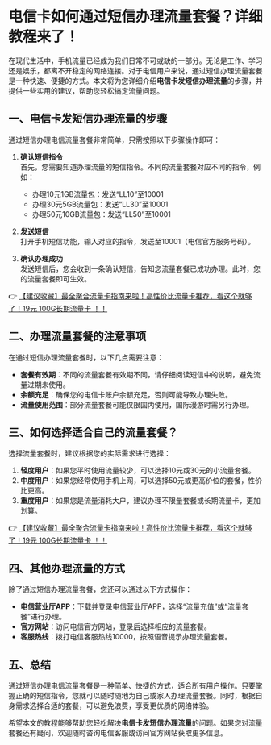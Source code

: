 # 电信卡如何通过短信办理流量套餐？详细教程来了！

在现代生活中，手机流量已经成为我们日常不可或缺的一部分。无论是工作、学习还是娱乐，都离不开稳定的网络连接。对于电信用户来说，通过短信办理流量套餐是一种快速、便捷的方式。本文将为您详细介绍**电信卡发短信办理流量**的步骤，并提供一些实用的建议，帮助您轻松搞定流量问题。

## 一、电信卡发短信办理流量的步骤

通过短信办理电信流量套餐非常简单，只需按照以下步骤操作即可：

1. **确认短信指令**  
   首先，您需要知道办理流量的短信指令。不同的流量套餐对应不同的指令，例如：
   - 办理10元1GB流量包：发送“LL10”至10001
   - 办理30元5GB流量包：发送“LL30”至10001
   - 办理50元10GB流量包：发送“LL50”至10001

2. **发送短信**  
   打开手机短信功能，输入对应的指令，发送至10001（电信官方服务号码）。

3. **确认办理成功**  
   发送短信后，您会收到一条确认短信，告知您流量套餐已成功办理。此时，您的流量套餐即可生效。

👉 [【建议收藏】最全聚合流量卡指南来啦！高性价比流量卡推荐，看这个就够了！19元 100G长期流量卡 ！！](https://bit.ly/Liuliangka)

## 二、办理流量套餐的注意事项

在通过短信办理流量套餐时，以下几点需要注意：

- **套餐有效期**：不同的流量套餐有效期不同，请仔细阅读短信中的说明，避免流量过期未使用。
- **余额充足**：确保您的电信卡账户余额充足，否则可能导致办理失败。
- **流量使用范围**：部分流量套餐可能仅限国内使用，国际漫游时需另行办理。

## 三、如何选择适合自己的流量套餐？

选择流量套餐时，建议根据您的实际需求进行选择：

1. **轻度用户**：如果您平时使用流量较少，可以选择10元或30元的小流量套餐。
2. **中度用户**：如果您经常使用手机上网，可以选择50元或更高价位的套餐，性价比更高。
3. **重度用户**：如果您是流量消耗大户，建议办理不限量套餐或长期流量卡，更加划算。

👉 [【建议收藏】最全聚合流量卡指南来啦！高性价比流量卡推荐，看这个就够了！19元 100G长期流量卡 ！！](https://bit.ly/Liuliangka)

## 四、其他办理流量的方式

除了通过短信办理流量套餐，您还可以通过以下方式操作：

- **电信营业厅APP**：下载并登录电信营业厅APP，选择“流量充值”或“流量套餐”进行办理。
- **官方网站**：访问电信官方网站，登录后选择相应的流量套餐。
- **客服热线**：拨打电信客服热线10000，按照语音提示办理流量套餐。

## 五、总结

通过短信办理电信流量套餐是一种简单、快捷的方式，适合所有用户操作。只要掌握正确的短信指令，您就可以随时随地为自己或家人办理流量套餐。同时，根据自身需求选择合适的套餐，可以避免浪费，享受更优质的网络体验。

希望本文的教程能够帮助您轻松解决**电信卡发短信办理流量**的问题。如果您对流量套餐还有疑问，欢迎随时咨询电信客服或访问官方网站获取更多信息。